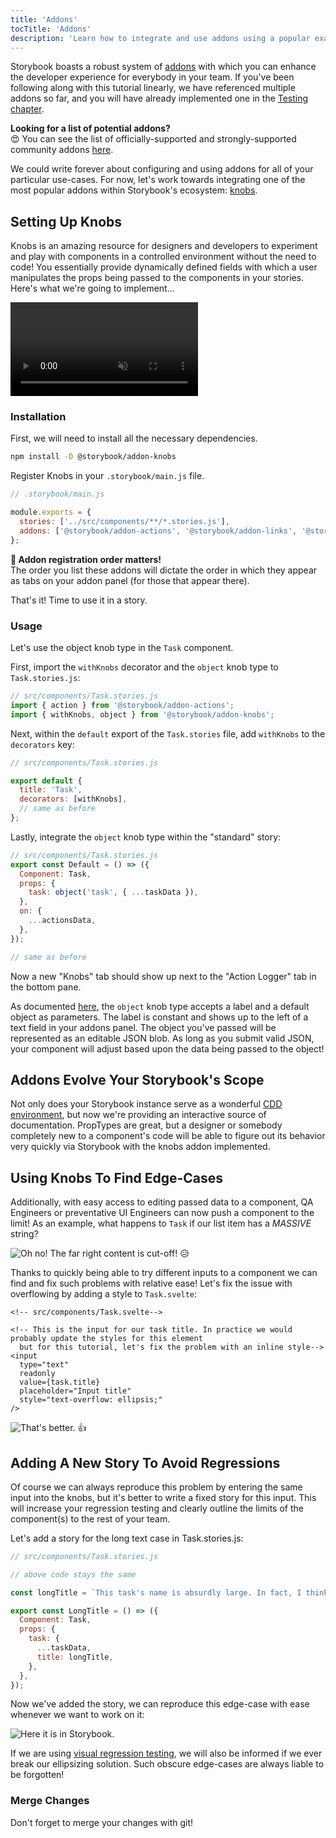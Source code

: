 ```yaml
---
title: 'Addons'
tocTitle: 'Addons'
description: 'Learn how to integrate and use addons using a popular example'
---
```


Storybook boasts a robust system of [addons](https://storybook.js.org/addons/introduction/) with which you can enhance the developer experience for
everybody in your team. If you've been following along with this tutorial linearly, we have referenced multiple addons so far, and you will have already implemented one in the [Testing chapter](/svelte/en/test/).

<div class="aside">
<strong>Looking for a list of potential addons?</strong>
<br/>
😍 You can see the list of officially-supported and strongly-supported community addons <a href="https://storybook.js.org/addons/addon-gallery/">here</a>.
</div>

We could write forever about configuring and using addons for all of your particular use-cases. For now, let's work towards integrating one of the most popular addons within Storybook's ecosystem: [knobs](https://github.com/storybooks/storybook/tree/master/addons/knobs).

## Setting Up Knobs

Knobs is an amazing resource for designers and developers to experiment and play with components in a controlled environment without the need to code! You essentially provide dynamically defined fields with which a user manipulates the props being passed to the components in your stories. Here's what we're going to implement...

<video autoPlay muted playsInline loop>
  <source
    src="/intro-to-storybook/addon-knobs-demo.mp4"
    type="video/mp4"
  />
</video>

### Installation

First, we will need to install all the necessary dependencies.

```bash
npm install -D @storybook/addon-knobs
```

Register Knobs in your `.storybook/main.js` file.

```javascript
// .storybook/main.js

module.exports = {
  stories: ['../src/components/**/*.stories.js'],
  addons: ['@storybook/addon-actions', '@storybook/addon-links', '@storybook/addon-knobs'],
};
```

<div class="aside">
<strong>📝 Addon registration order matters!</strong>
<br/>
The order you list these addons will dictate the order in which they appear as tabs on your addon panel (for those that appear there).
</div>

That's it! Time to use it in a story.

### Usage

Let's use the object knob type in the `Task` component.

First, import the `withKnobs` decorator and the `object` knob type to `Task.stories.js`:

```javascript
// src/components/Task.stories.js
import { action } from '@storybook/addon-actions';
import { withKnobs, object } from '@storybook/addon-knobs';
```

Next, within the `default` export of the `Task.stories` file, add `withKnobs` to the `decorators` key:

```javascript
// src/components/Task.stories.js

export default {
  title: 'Task',
  decorators: [withKnobs],
  // same as before
};
```

Lastly, integrate the `object` knob type within the "standard" story:

```javascript
// src/components/Task.stories.js
export const Default = () => ({
  Component: Task,
  props: {
    task: object('task', { ...taskData }),
  },
  on: {
    ...actionsData,
  },
});

// same as before
```

Now a new "Knobs" tab should show up next to the "Action Logger" tab in the bottom pane.

As documented [here](https://github.com/storybooks/storybook/tree/master/addons/knobs#object), the `object` knob type accepts a label and a default object as parameters. The label is constant and shows up to the left of a text field in your addons panel. The object you've passed will be represented as an editable JSON blob. As long as you submit valid JSON, your component will adjust based upon the data being passed to the object!

## Addons Evolve Your Storybook's Scope

Not only does your Storybook instance serve as a wonderful [CDD environment](https://blog.hichroma.com/component-driven-development-ce1109d56c8e), but now we're providing an interactive source of documentation. PropTypes are great, but a designer or somebody completely new to a component's code will be able to figure out its behavior very quickly via Storybook with the knobs addon implemented.

## Using Knobs To Find Edge-Cases

Additionally, with easy access to editing passed data to a component, QA Engineers or preventative UI Engineers can now push a component to the limit! As an example, what happens to `Task` if our list item has a _MASSIVE_ string?

![Oh no! The far right content is cut-off!](/intro-to-storybook/addon-knobs-demo-edge-case.png) 😥

Thanks to quickly being able to try different inputs to a component we can find and fix such problems with relative ease! Let's fix the issue with overflowing by adding a style to `Task.svelte`:

```svelte
<!-- src/components/Task.svelte-->

<!-- This is the input for our task title. In practice we would probably update the styles for this element
  but for this tutorial, let's fix the problem with an inline style-->
<input
  type="text"
  readonly
  value={task.title}
  placeholder="Input title"
  style="text-overflow: ellipsis;"
/>
```

![That's better.](/intro-to-storybook/addon-knobs-demo-edge-case-resolved.png) 👍

## Adding A New Story To Avoid Regressions

Of course we can always reproduce this problem by entering the same input into the knobs, but it's better to write a fixed story for this input. This will increase your regression testing and clearly outline the limits of the component(s) to the rest of your team.

Let's add a story for the long text case in Task.stories.js:

```javascript
// src/components/Task.stories.js

// above code stays the same

const longTitle = `This task's name is absurdly large. In fact, I think if I keep going I might end up with content overflow. What will happen? The star that represents a pinned task could have text overlapping. The text could cut-off abruptly when it reaches the star. I hope not!`;

export const LongTitle = () => ({
  Component: Task,
  props: {
    task: {
      ...taskData,
      title: longTitle,
    },
  },
});
```

Now we've added the story, we can reproduce this edge-case with ease whenever we want to work on it:

![Here it is in Storybook.](/intro-to-storybook/addon-knobs-demo-edge-case-in-storybook.png)

If we are using [visual regression testing](/svelte/en/test/), we will also be informed if we ever break our ellipsizing solution. Such obscure edge-cases are always liable to be forgotten!

### Merge Changes

Don't forget to merge your changes with git!

<!-- this is commented based on the restructuring that was introduced with pr 341. Once 6.0 lands this needs to be added back based on controls.-->
<!--
## Sharing Addons With The Team

Knobs is a great way to get non-developers playing with your components and stories. However, it can be difficult for them to run the storybook on their local machine. That's why deploying your storybook to an online location can be really helpful. In the next chapter we'll do just that!
 -->
